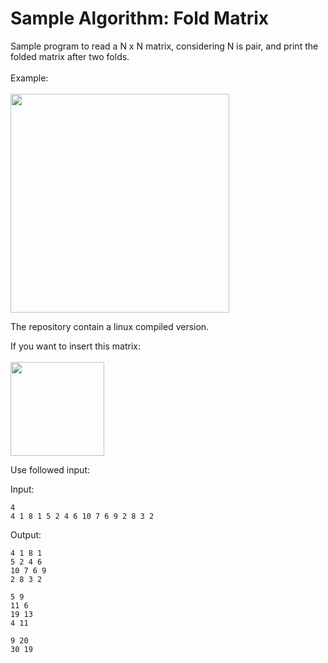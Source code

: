# Sample Algorithm: Fold Matrix

Sample program to read a N x N matrix, considering N is pair, and print the folded matrix after two folds.</br></br>
Example:</br></br>
<img width=350 src="https://user-images.githubusercontent.com/38412804/118789372-15b30f80-b86b-11eb-8f6b-6ae337c9050a.png">

The repository contain a linux compiled version.

If you want to insert this matrix:</br></br>
<img width=150 src="https://user-images.githubusercontent.com/38412804/118786786-8b69ac00-b868-11eb-8441-c510b97441ec.png">

Use followed input: 

Input:

 ``` 
 4
 4 1 8 1 5 2 4 6 10 7 6 9 2 8 3 2
 ```

Output:

 ```
 4 1 8 1
 5 2 4 6
 10 7 6 9
 2 8 3 2

 5 9
 11 6
 19 13
 4 11

 9 20
 30 19
 ```
